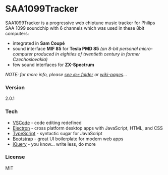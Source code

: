 # SAA1099Tracker

SAA1099Tracker is a progressive web chiptune music tracker for Philips SAA 1099 soundchip with 6 channels which was used in these 8bit computers:
  - integrated in **Sam Coupé**
  - sound interface **MIF 85** for **Tesla PMD 85** _(an 8-bit personal micro-computer produced in eighties of twentieth century in former Czechoslovakia)_
  - few sound interfaces for **ZX-Spectrum**

_NOTE: for more info, please [see `doc` folder](doc) or [wiki-pages](https://github.com/mborik/SAA1099Tracker/wiki)..._

### Version
2.0.1


### Tech
* [VSCode] - code editing redefined
* [Electron] - cross platform desktop apps with JavaScript, HTML, and CSS
* [TypeScript] - syntactic sugar for JavaScript
* [Bootstrap] - great UI boilerplate for modern web apps
* [jQuery] - you know... write less, do more


### License
MIT


[VSCode]:https://code.visualstudio.com/
[Electron]:https://www.electronjs.org/
[TypeScript]:https://www.typescriptlang.org/
[Bootstrap]:https://getbootstrap.com/
[jQuery]:https://jquery.com/
